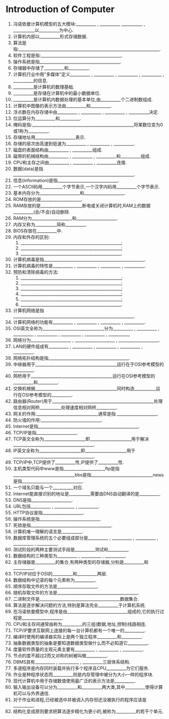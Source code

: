 # Introduction of Computer

1. 冯诺依曼计算机模型的五大模块:__________ , __________ ,__________ , __________,以__________为中心.
2. 计算机内部以__________形式存储数据.
3. 算法是指:______________________________________________________________________.
4. 软件工程是指:________________________________________.
5. 操作系统是指________________________________________.
6. 存储器中存储了__________和__________.
7. 计算机行业中用"多媒体"定义__________ , __________ , __________ , __________ , __________的信息.
8. __________是计算机的数理基础.
9. __________是存储在计算机中的最小数据单位.
10. __________是计算机内数据处理的基本单位,由__________个二进制数组成.
11. 计算机中图像的表示方法由__________和__________.
12. 浮点数在内存存储中由__________ , __________ , __________ , __________决定.
13. 位运算分为__________和__________.
14. 掩码是指:__________________________________________________,将某数位变为0或1称为__________.
15. 存储地址用____________________表示.
16. 存储的层次由高速到低速为__________ , __________ , __________.
17. 磁盘的表面结构由__________ , __________组成.
18. 磁带的机械结构由__________ , __________ , __________和__________组成.
19. CPU和主存之间由__________ , __________ , __________连接.
20. 数据(data)是指____________________________________________________________.
21. 信息(information)是指______________________________.
22. 一个ASCII码用__________个字节表示,一个汉字内码用__________个字节表示.
23. 基本内存分为____________________和____________________.
24. ROM存放的是____________________.
25. RAM存放的是____________________,断电或关闭计算机时,RAM上的数据__________(会/不会)自动删除.
26. RAM分为____________________和____________________.
27. 内存又称为__________,简称__________.
28. BIOS存放在__________中.
29. 内存和外存的区别:
    1. __________________________________________________;
    2. __________________________________________________;
    3. __________________________________________________.
30. 计算机病毒是指__________________________________________________.
31. 计算机病毒的特性是__________ , __________ , __________ , __________.
32. 预防和清除病毒的方法:
    1. __________________________________________________;
    2. __________________________________________________;
    3. __________________________________________________;
    4. __________________________________________________;
    5. __________________________________________________;
    6. __________________________________________________.
33. 计算机网络是指____________________________________________________________.
34. 计算机网络的功能有__________ , __________ , __________ , __________.
35. OSI英文全称为______________________________,分为__________ , __________ , __________ , __________ , __________ , __________ , __________,
36. 网络分为____________________ , ____________________ , ____________________.
37. LAN的硬件组成有__________ , __________ , __________ , __________ , __________.
38. 网络拓扑结构是指________________________________________.
39. 中继器用于________________________________________,运行在于OSI参考模型的__________.
40. 网桥用于________________________________________,运行在OSI参考模型的__________和__________.
41. 交换机根据________________________________________,同时构造__________,运行在OSI参考模型的__________.
42. 路由器(Router)用于__________________________________________________,处理信息相对网桥__________,处理速度相对网桥__________.
43. 网关的作用:______________________________,通常是指 ____________________.
44. 防火墙的作用:______________________________.
45. Internet是指__________________________________________________.
46. TCP/IP是指____________________.
47. TCP英文全称为____________________,即____________________,用于解决________________________________________.
48. IP英文全称为____________________,即____________________,用于________________________________________.
49. TCP/IP中,TCP提供了__________性,IP提供了__________性.
50. 主机类型代码中www是指____________________,ftp是指______________________________,bbs是指______________________________,news是指______________________________.
51. 一个域名只能与一个__________对应.
52. Internet能直接识别的地址是__________,需要由DNS自动翻译的是__________.
53. DNS是指____________________.
54. URL包括__________ , __________ , __________.
55. HTTP协议是指____________________.
56. 操作系统是指______________________________.
57. 死锁是指________________________________________.
58. 计算机唯一理解的语言是__________.
59. 数据库管理系统的五个必要组成部分是__________ , __________ , __________ , __________ , __________.
60. 测试阶段的两种主要测试手段是__________测试和__________.
61. 数据结构的三种类型为__________ , __________ , __________.
62. 主存储器是__________的集合,有两种类型的存储器,分别是__________和__________.
63. TCP/IP对应于OSI的__________和__________两层.
64. 数据结构中记录的每个元素称为__________.
65. 顺序存取文件的方法是____________________.
66. 随机存取文件的方法是________________________________________.
67. 二进制文件是________________________________________数据集合.
68. 算法是逐步解决问题的方法,特别是算法完全__________于计算机系统.
69. 在冯诺依曼模型中,程序是由______________________________组成的,它的执行过程是____________________.
70. CPU和主存间通常由称为__________的三组(数据,地址,控制)线路相连.
71. TCP/IP要求互联网上连接的每一台计算机都有一个唯一的__________.
72. 编译时使用的编译器实际上是两个独立程序__________和__________.
73. 抽象数据类型的抽象是要知道数据类型做什么而不必知道它__________.
74. 度量软件质量的主观元素主要有__________ , __________ , __________.
75. 节点的度不超过2而又对称的树被叫做__________.
76. DBMS具有__________ , __________ , __________三层体系结构.
77. 多道程序是内存同时装载并执行多个程序且CPU__________为它们服务.
78. 作业是种程序状态而__________则是内存管理中被分为大小一样的程序块.
79. 现代计算机中用于存储数值使用最广泛的表示方法是__________.
80. 输入输出设备可以分为__________和__________两大类,其中__________使得计算机可以与外界通信.
81. 对于作业和进程,已经被选中并被调入内存但还没被执行的程序应该是__________.
82. 结构化变成原则要求把算法逐步精化为更小的,被称为__________的若干个单元.
